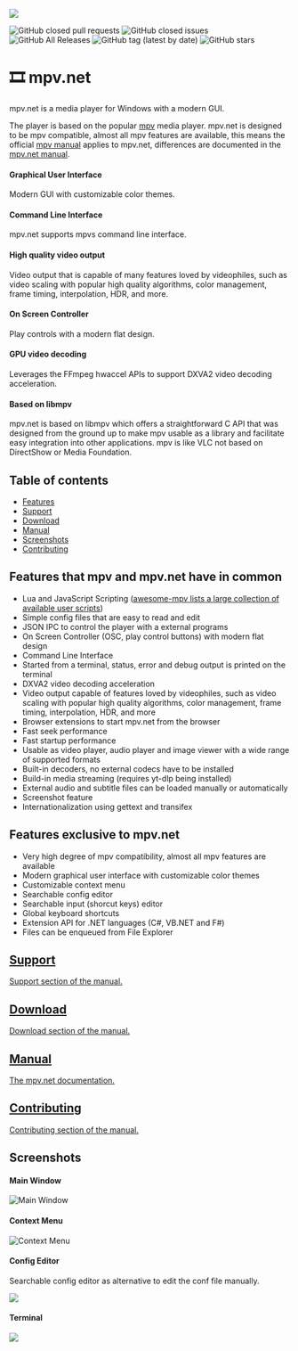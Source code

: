 
![](docs/img/mpvnet.png)

![GitHub closed pull requests](https://img.shields.io/github/issues-pr-closed/stax76/mpv.net) ![GitHub closed issues](https://img.shields.io/github/issues-closed/stax76/mpv.net) ![GitHub All Releases](https://img.shields.io/github/downloads/stax76/mpv.net/total) ![GitHub tag (latest by date)](https://img.shields.io/github/tag-date/stax76/mpv.net) ![GitHub stars](https://img.shields.io/github/stars/stax76/mpv.net)

🎞 mpv.net
==========

mpv.net is a media player for Windows with a modern GUI.

The player is based on the popular [mpv](https://mpv.io) media player.
mpv.net is designed to be mpv compatible, almost all mpv features are available,
this means the official [mpv manual](https://mpv.io/manual/master/) applies to mpv.net,
differences are documented in the [mpv.net manual](docs/manual.md#differences-compared-to-mpv).

#### Graphical User Interface

Modern GUI with customizable color themes.


#### Command Line Interface

mpv.net supports mpvs command line interface.


#### High quality video output

Video output that is capable of many features loved by videophiles,
such as video scaling with popular high quality algorithms,
color management, frame timing, interpolation, HDR, and more.


#### On Screen Controller

Play controls with a modern flat design.


#### GPU video decoding

Leverages the FFmpeg hwaccel APIs to support DXVA2 video decoding acceleration.


#### Based on libmpv

mpv.net is based on libmpv which offers a straightforward C API that
was designed from the ground up to make mpv usable as a library and
facilitate easy integration into other applications.
mpv is like VLC not based on DirectShow or Media Foundation. 


Table of contents
-----------------

- [Features](#features-that-mpv-and-mpvnet-have-in-common)
- [Support](#support)
- [Download](#download)
- [Manual](#manual)
- [Screenshots](#screenshots)
- [Contributing](#contributing)


Features that mpv and mpv.net have in common
--------------------------------------------

- Lua and JavaScript Scripting ([awesome-mpv lists a large collection of available user scripts](https://github.com/stax76/awesome-mpv))
- Simple config files that are easy to read and edit
- JSON IPC to control the player with a external programs
- On Screen Controller (OSC, play control buttons) with modern flat design
- Command Line Interface
- Started from a terminal, status, error and debug output is printed on the terminal
- DXVA2 video decoding acceleration
- Video output capable of features loved by videophiles, such as video scaling with popular high quality algorithms, color management, frame timing, interpolation, HDR, and more
- Browser extensions to start mpv.net from the browser
- Fast seek performance
- Fast startup performance
- Usable as video player, audio player and image viewer with a wide range of supported formats
- Built-in decoders, no external codecs have to be installed
- Build-in media streaming (requires yt-dlp being installed)
- External audio and subtitle files can be loaded manually or automatically
- Screenshot feature
- Internationalization using gettext and transifex


Features exclusive to mpv.net
----------------------------

- Very high degree of mpv compatibility, almost all mpv features are available
- Modern graphical user interface with customizable color themes
- Customizable context menu
- Searchable config editor
- Searchable input (shorcut keys) editor
- Global keyboard shortcuts
- Extension API for .NET languages (C#, VB.NET and F#)
- Files can be enqueued from File Explorer


## [Support](docs/manual.md#support)

[Support section of the manual.](docs/manual.md#support)


## [Download](docs/manual.md#download)

[Download section of the manual.](docs/manual.md#download)


## [Manual](docs/manual.md)

[The mpv.net documentation.](docs/manual.md)


## [Contributing](docs/contributing.md)

[Contributing section of the manual.](docs/manual.md#contributing)


Screenshots
-----------

#### Main Window

![Main Window](docs/img/Main.webp)


#### Context Menu

![Context Menu](docs/img/Menu.webp)


#### Config Editor

Searchable config editor as alternative to edit the conf file manually.

![](docs/img/ConfEditor.webp)


#### Terminal

![](docs/img/Terminal.webp)
